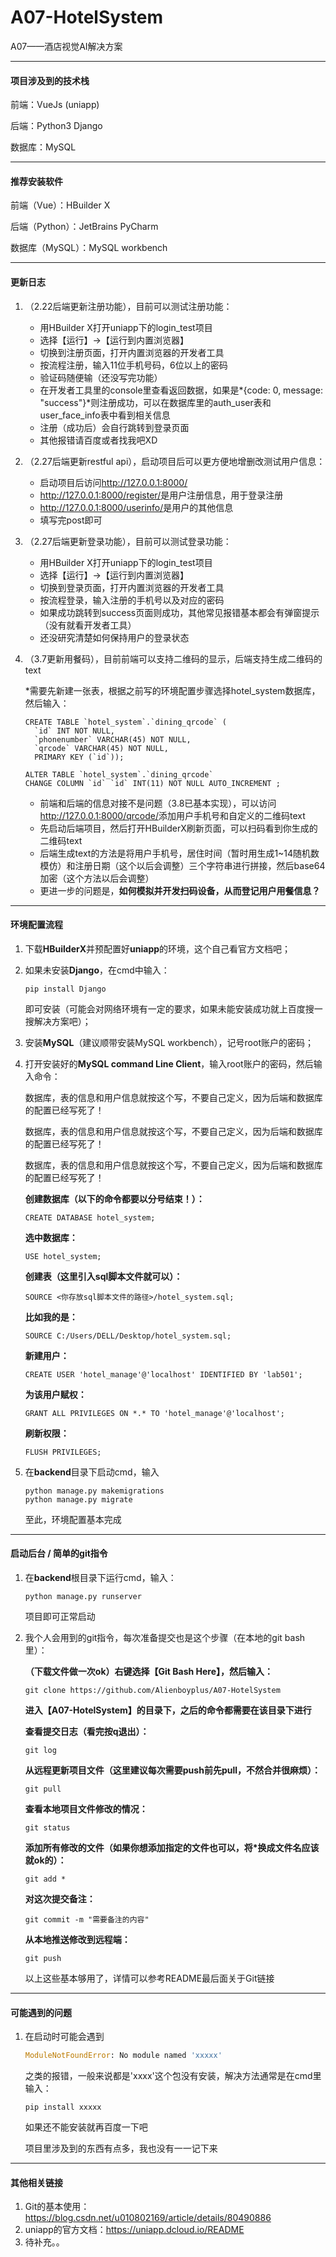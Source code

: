 # A07-HotelSystem
A07——酒店视觉AI解决方案

------

#### 项目涉及到的技术栈

前端：VueJs (uniapp)

后端：Python3 Django

数据库：MySQL

-----

#### 推荐安装软件

前端（Vue）：HBuilder X

后端（Python）：JetBrains PyCharm 

数据库（MySQL）：MySQL workbench

---

#### 更新日志

1. （2.22后端更新注册功能），目前可以测试注册功能：
   - 用HBuilder X打开uniapp下的login_test项目
   - 选择【运行】→【运行到内置浏览器】
   - 切换到注册页面，打开内置浏览器的开发者工具
   - 按流程注册，输入11位手机号码，6位以上的密码
   - 验证码随便输（还没写完功能）
   - 在开发者工具里的console里查看返回数据，如果是*{code: 0, message: "success"}*则注册成功，可以在数据库里的auth_user表和user_face_info表中看到相关信息
   - 注册（成功后）会自行跳转到登录页面
   - 其他报错请百度或者找我吧XD
   
2. （2.27后端更新restful api），启动项目后可以更方便地增删改测试用户信息：
   - 启动项目后访问<http://127.0.0.1:8000/>
   - <http://127.0.0.1:8000/register/>是用户注册信息，用于登录注册
   - <http://127.0.0.1:8000/userinfo/>是用户的其他信息
   - 填写完post即可
   
3. （2.27后端更新登录功能），目前可以测试登录功能：
   - 用HBuilder X打开uniapp下的login_test项目
   - 选择【运行】→【运行到内置浏览器】
   - 切换到登录页面，打开内置浏览器的开发者工具
   - 按流程登录，输入注册的手机号以及对应的密码
   - 如果成功跳转到success页面则成功，其他常见报错基本都会有弹窗提示（没有就看开发者工具）
   - 还没研究清楚如何保持用户的登录状态
   
4. （3.7更新用餐码），目前前端可以支持二维码的显示，后端支持生成二维码的text

   *需要先新建一张表，根据之前写的环境配置步骤选择hotel_system数据库，然后输入：

   ```mysql
   CREATE TABLE `hotel_system`.`dining_qrcode` (
     `id` INT NOT NULL,
     `phonenumber` VARCHAR(45) NOT NULL,
     `qrcode` VARCHAR(45) NOT NULL,
     PRIMARY KEY (`id`));
   ```

   ```mysql
   ALTER TABLE `hotel_system`.`dining_qrcode` 
   CHANGE COLUMN `id` `id` INT(11) NOT NULL AUTO_INCREMENT ;
   ```

   * 前端和后端的信息对接不是问题（3.8已基本实现），可以访问<http://127.0.0.1:8000/qrcode/>添加用户手机号和自定义的二维码text
   * 先启动后端项目，然后打开HBuilderX刷新页面，可以扫码看到你生成的二维码text
   * 后端生成text的方法是将用户手机号，居住时间（暂时用生成1~14随机数模仿）和注册日期（这个以后会调整）三个字符串进行拼接，然后base64加密（这个方法以后会调整）
   * 更进一步的问题是，**如何模拟并开发扫码设备，从而登记用户用餐信息？**

------

#### 环境配置流程

1. 下载**HBuilderX**并预配置好**uniapp**的环境，这个自己看官方文档吧；

2. 如果未安装**Django**，在cmd中输入：

   ```
   pip install Django
   ```

   即可安装（可能会对网络环境有一定的要求，如果未能安装成功就上百度搜一搜解决方案吧）；

3. 安装**MySQL**（建议顺带安装MySQL workbench），记号root账户的密码；

4. 打开安装好的**MySQL command Line Client**，输入root账户的密码，然后输入命令：

   数据库，表的信息和用户信息就按这个写，不要自己定义，因为后端和数据库的配置已经写死了！

   数据库，表的信息和用户信息就按这个写，不要自己定义，因为后端和数据库的配置已经写死了！

   数据库，表的信息和用户信息就按这个写，不要自己定义，因为后端和数据库的配置已经写死了！

   **创建数据库（以下的命令都要以分号结束！）：**

   ```mysql
   CREATE DATABASE hotel_system;
   ```

   **选中数据库：**

   ```mysql
   USE hotel_system;
   ```

   **创建表（这里引入sql脚本文件就可以）：**

   ```MYSQL
   SOURCE <你存放sql脚本文件的路径>/hotel_system.sql;
   ```

   **比如我的是：**

   ```mysql
   SOURCE C:/Users/DELL/Desktop/hotel_system.sql;
   ```

   **新建用户：**

   ```mysql
   CREATE USER 'hotel_manage'@'localhost' IDENTIFIED BY 'lab501';
   ```

   **为该用户赋权：**

   ```mysql
   GRANT ALL PRIVILEGES ON *.* TO 'hotel_manage'@'localhost';
   ```

   **刷新权限：**

   ```mysql
   FLUSH PRIVILEGES;
   ```

5. 在**backend**目录下启动cmd，输入

   ```shell
   python manage.py makemigrations
   python manage.py migrate
   ```
   
   至此，环境配置基本完成

------

#### 启动后台 / 简单的git指令

1. 在**backend**根目录下运行cmd，输入：

   ```shell
   python manage.py runserver
   ```

   项目即可正常启动

2. 我个人会用到的git指令，每次准备提交也是这个步骤（在本地的git bash里）：

   **（下载文件做一次ok）右键选择【Git Bash Here】，然后输入：**

   ```shell
   git clone https://github.com/Alienboyplus/A07-HotelSystem
   ```

   **进入【A07-HotelSystem】的目录下，之后的命令都需要在该目录下进行**

   **查看提交日志（看完按q退出）：**

   ```shell
   git log
   ```

   **从远程更新项目文件（这里建议每次需要push前先pull，不然合并很麻烦）：**

   ```shell
   git pull
   ```

   **查看本地项目文件修改的情况：**

   ```shell
   git status
   ```

   **添加所有修改的文件（如果你想添加指定的文件也可以，将*换成文件名应该就ok的）：**

   ```shell
   git add *
   ```

   **对这次提交备注：**

   ```shell
   git commit -m "需要备注的内容"
   ```

   **从本地推送修改到远程端：**

   ```shell
   git push
   ```

   以上这些基本够用了，详情可以参考README最后面关于Git链接

---

#### 可能遇到的问题

1. 在启动时可能会遇到

   ```python
   ModuleNotFoundError: No module named 'xxxxx'
   ```

   之类的报错，一般来说都是'xxxx'这个包没有安装，解决方法通常是在cmd里输入：

   ```shell
   pip install xxxxx
   ```

   如果还不能安装就再百度一下吧

   项目里涉及到的东西有点多，我也没有一一记下来

----

#### 其他相关链接

1. Git的基本使用：<https://blog.csdn.net/u010802169/article/details/80490886>
2. uniapp的官方文档：<https://uniapp.dcloud.io/README>
3. 待补充。。